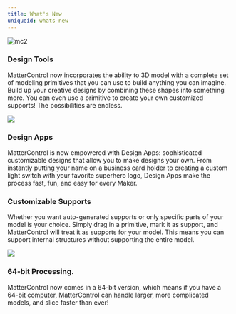 ```yaml
---
title: What's New
uniqueid: whats-new
---
```


![mc2](https://user-images.githubusercontent.com/1158332/42059960-0c8c84bc-7ada-11e8-8fb9-0b59daccf008.png)

### Design Tools

MatterControl now incorporates the ability to 3D model with a complete set of modeling primitives that you can use to build anything you can imagine. Build up your creative designs by combining these shapes into something more. You can even use a primitive to create your own customized supports! The possibilities are endless.

![](https://lh3.googleusercontent.com/ZQcmEZBSLwg5RF1UZZauC86dkQNB9dfwgvmycMHyKBe-XZvcC9iBPUAslSrtfBTJ-byGlsgWElsrvR9bFdxCXk5rN-8=w640)

### Design Apps

MatterControl is now empowered with Design Apps: sophisticated customizable designs that allow you to make designs your own. From instantly putting your name on a business card holder to creating a custom light switch with your favorite superhero logo, Design Apps make the process fast, fun, and easy for every Maker.

### Customizable Supports

Whether you want auto-generated supports or only specific parts of your model is your choice. Simply drag in a primitive, mark it as support, and MatterControl will treat it as supports for your model. This means you can support internal structures without supporting the entire model.

![](https://lh3.googleusercontent.com/adNhE82-DcjwJOuI2XFNjQRhOaQeZp27O8qPWFOlNwD3b94et0sU-l45CnZXk1GAR84XTL4vUf8pFeatLG8PA1lZCg=w640)

### 64-bit Processing.

MatterControl now comes in a 64-bit version, which means if you have a 64-bit computer, MatterControl can handle larger, more complicated models, and slice faster than ever!
